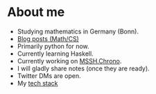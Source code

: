 # About me

* Studying mathematics in Germany (Bonn).
* [Blog posts (Math/CS)](https://mssh.dev)
* Primarily python for now.
* Currently learning Haskell.
* Currently working on [MSSH.Chrono](https://github.com/MathManuelHinz/chrono "Chrono").
* I will gladly share notes (once they are ready).
* Twitter DMs are open.
* My [tech stack](https://mssh.dev/2020/10/22/tools.html)
